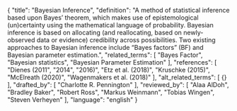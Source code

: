 {
  "title": "Bayesian Inference",
  "definition": "A method of statistical inference based upon Bayes’ theorem, which makes use of epistemological (un)certainty using the mathematical language of probability. Bayesian inference is based on allocating (and reallocating, based on newly-observed data or evidence) credibility across possibilities. Two existing approaches to Bayesian inference include “Bayes factors” (BF) and Bayesian parameter estimation.",
  "related_terms": [
    "Bayes Factor",
    "Bayesian statistics",
    "Bayesian Parameter Estimation"
  ],
  "references": [
    "Dienes (2011",
    "2014",
    "2016)",
    "Etz et al. (2018)",
    "Kruschke (2015)",
    "McElreath (2020)",
    "Wagenmakers et al. (2018)"
  ],
  "alt_related_terms": [
    {}
  ],
  "drafted_by": [
    "Charlotte R. Pennington"
  ],
  "reviewed_by": [
    "Alaa AlDoh",
    "Bradley Baker",
    "Robert Ross",
    "Markus Weinmann",
    "Tobias Wingen",
    "Steven Verheyen"
  ],
  "language": "english"
}
